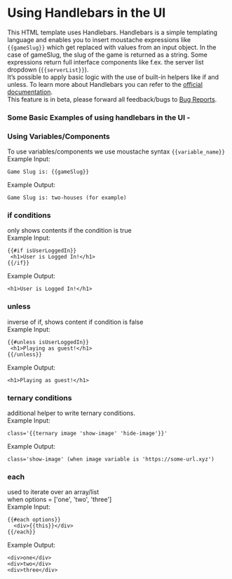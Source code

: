 # Using Handlebars in the UI

This HTML template uses Handlebars. Handlebars is a simple templating language and enables you to insert moustache expressions like `{{gameSlug}}` which get replaced with values from an input object. In the case of gameSlug, the slug of the game is returned as a string. Some expressions return full interface components like f.ex. the server list dropdown (`{{serverList}}`).  
It’s possible to apply basic logic with the use of built-in helpers like if and unless. To learn more about Handlebars you can refer to the [official documentation](https://handlebarsjs.com/guide/).  
This feature is in beta, please forward all feedback/bugs to [Bug Reports](https://www.modd.io/forum/c/bug-report/7/).  
<!-- It's also possible to make use of the Bootstrap framework that we are using. The documentation can be found  [here](https://getbootstrap.com/docs/4.1/getting-started/introduction/). -->

### Some Basic Examples of using handlebars in the UI -
### Using Variables/Components
To use variables/components we use moustache syntax `{{variable_name}}`  
Example Input:  
```
Game Slug is: {{gameSlug}}
```
Example Output: 
```
Game Slug is: two-houses (for example)
```
### if conditions
only shows contents if the condition is true  
Example Input:
```
{{#if isUserLoggedIn}}
 <h1>User is Logged In!</h1>
{{/if}}
```
Example Output:   
```
<h1>User is Logged In!</h1>
```
### unless  
inverse of if, shows content if condition is false  
Example Input:
```
{{#unless isUserLoggedIn}}
 <h1>Playing as guest!</h1>
{{/unless}}
```
Example Output:
```  
<h1>Playing as guest!</h1>
```
### ternary conditions  
additional helper to write ternary conditions.  
Example Input:  
```
class='{{ternary image 'show-image' 'hide-image'}}'
```
Example Output: 
```
class='show-image' (when image variable is 'https://some-url.xyz')
```
### each
used to iterate over an array/list  
when options = ['one', 'two', 'three']  
Example Input:
```
{{#each options}}
  <div>{{this}}</div>
{{/each}}
```
Example Output: 
```
<div>one</div>
<div>two</div>
<div>three</div>
```
